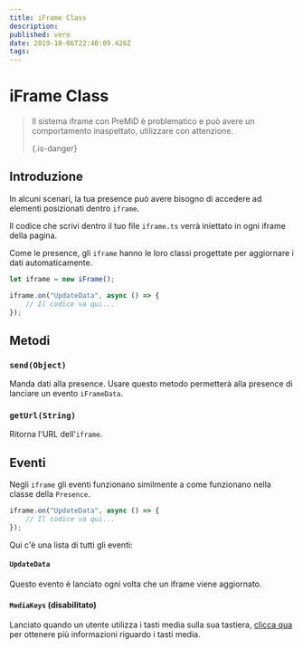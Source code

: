 ```yaml
---
title: iFrame Class
description:
published: vero
date: 2019-10-06T22:40:09.426Z
tags:
---
```


# iFrame Class
> Il sistema iframe con PreMiD è problematico e può avere un comportamento inaspettato, utilizzare con attenzione. 
> 
> {.is-danger}

## Introduzione

In alcuni scenari, la tua presence può avere bisogno di accedere ad elementi posizionati dentro `iframe`.

Il codice che scrivi dentro il tuo file `iframe.ts` verrà iniettato in ogni iframe della pagina.

Come le presence, gli `iframe` hanno le loro classi progettate per aggiornare i dati automaticamente.

```typescript
let iframe = new iFrame();

iframe.on("UpdateData", async () => {
    // Il codice va qui...
});
```

## Metodi

### `send(Object)`
Manda dati alla presence. Usare questo metodo permetterà alla presence di lanciare un evento `iFrameData`.

### `getUrl(String)`
Ritorna l'URL dell'`iframe`.

## Eventi
Negli `iframe` gli eventi funzionano similmente a come funzionano nella classe della `Presence`.

```typescript
iframe.on("UpdateData", async () => {
    // Il codice va qui...
});
```

Qui c'è una lista di tutti gli eventi:

#### `UpdateData`

Questo evento è lanciato ogni volta che un iframe viene aggiornato.

#### `MediaKeys` (disabilitato)

Lanciato quando un utente utilizza i tasti media sulla sua tastiera, [clicca qua](/dev/presence/class#mediakeys) per ottenere più informazioni riguardo i tasti media.
